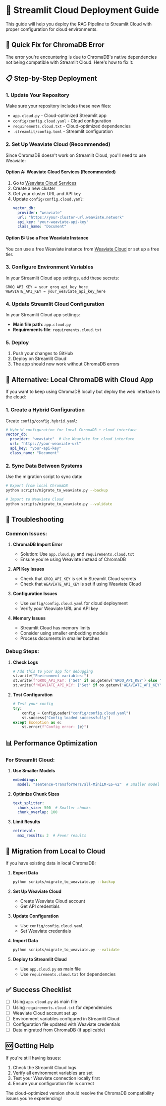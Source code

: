 # 🚀 Streamlit Cloud Deployment Guide

This guide will help you deploy the RAG Pipeline to Streamlit Cloud with proper configuration for cloud environments.

## 🎯 Quick Fix for ChromaDB Error

The error you're encountering is due to ChromaDB's native dependencies not being compatible with Streamlit Cloud. Here's how to fix it:

## 📋 Step-by-Step Deployment

### 1. **Update Your Repository**

Make sure your repository includes these new files:
- `app.cloud.py` - Cloud-optimized Streamlit app
- `config/config.cloud.yaml` - Cloud configuration
- `requirements.cloud.txt` - Cloud-optimized dependencies
- `.streamlit/config.toml` - Streamlit configuration

### 2. **Set Up Weaviate Cloud (Recommended)**

Since ChromaDB doesn't work on Streamlit Cloud, you'll need to use Weaviate:

#### Option A: Weaviate Cloud Services (Recommended)
1. Go to [Weaviate Cloud Services](https://console.weaviate.cloud/)
2. Create a new cluster
3. Get your cluster URL and API key
4. Update `config/config.cloud.yaml`:
   ```yaml
   vector_db:
     provider: "weaviate"
     url: "https://your-cluster-url.weaviate.network"
     api_key: "your-weaviate-api-key"
     class_name: "Document"
   ```

#### Option B: Use a Free Weaviate Instance
You can use a free Weaviate instance from [Weaviate Cloud](https://console.weaviate.cloud/) or set up a free tier.

### 3. **Configure Environment Variables**

In your Streamlit Cloud app settings, add these secrets:

```
GROQ_API_KEY = your_groq_api_key_here
WEAVIATE_API_KEY = your_weaviate_api_key_here
```

### 4. **Update Streamlit Cloud Configuration**

In your Streamlit Cloud app settings:
- **Main file path**: `app.cloud.py`
- **Requirements file**: `requirements.cloud.txt`

### 5. **Deploy**

1. Push your changes to GitHub
2. Deploy on Streamlit Cloud
3. The app should now work without ChromaDB errors

## 🔧 Alternative: Local ChromaDB with Cloud App

If you want to keep using ChromaDB locally but deploy the web interface to the cloud:

### 1. **Create a Hybrid Configuration**

Create `config/config.hybrid.yaml`:
```yaml
# Hybrid configuration for local ChromaDB + cloud interface
vector_db:
  provider: "weaviate"  # Use Weaviate for cloud interface
  url: "https://your-weaviate-url"
  api_key: "your-api-key"
  class_name: "Document"
```

### 2. **Sync Data Between Systems**

Use the migration script to sync data:
```bash
# Export from local ChromaDB
python scripts/migrate_to_weaviate.py --backup

# Import to Weaviate Cloud
python scripts/migrate_to_weaviate.py --validate
```

## 🐛 Troubleshooting

### Common Issues:

1. **ChromaDB Import Error**
   - Solution: Use `app.cloud.py` and `requirements.cloud.txt`
   - Ensure you're using Weaviate instead of ChromaDB

2. **API Key Issues**
   - Check that `GROQ_API_KEY` is set in Streamlit Cloud secrets
   - Check that `WEAVIATE_API_KEY` is set if using Weaviate Cloud

3. **Configuration Issues**
   - Use `config/config.cloud.yaml` for cloud deployment
   - Verify your Weaviate URL and API key

4. **Memory Issues**
   - Streamlit Cloud has memory limits
   - Consider using smaller embedding models
   - Process documents in smaller batches

### Debug Steps:

1. **Check Logs**
   ```python
   # Add this to your app for debugging
   st.write("Environment variables:")
   st.write(f"GROQ_API_KEY: {'Set' if os.getenv('GROQ_API_KEY') else 'Not set'}")
   st.write(f"WEAVIATE_API_KEY: {'Set' if os.getenv('WEAVIATE_API_KEY') else 'Not set'}")
   ```

2. **Test Configuration**
   ```python
   # Test your config
   try:
       config = ConfigLoader("config/config.cloud.yaml")
       st.success("Config loaded successfully")
   except Exception as e:
       st.error(f"Config error: {e}")
   ```

## 📊 Performance Optimization

### For Streamlit Cloud:

1. **Use Smaller Models**
   ```yaml
   embeddings:
     model: "sentence-transformers/all-MiniLM-L6-v2"  # Smaller model
   ```

2. **Optimize Chunk Sizes**
   ```yaml
   text_splitter:
     chunk_size: 500  # Smaller chunks
     chunk_overlap: 100
   ```

3. **Limit Results**
   ```yaml
   retrieval:
     max_results: 3  # Fewer results
   ```

## 🔄 Migration from Local to Cloud

If you have existing data in local ChromaDB:

1. **Export Data**
   ```bash
   python scripts/migrate_to_weaviate.py --backup
   ```

2. **Set Up Weaviate Cloud**
   - Create Weaviate Cloud account
   - Get API credentials

3. **Update Configuration**
   - Use `config/config.cloud.yaml`
   - Set Weaviate credentials

4. **Import Data**
   ```bash
   python scripts/migrate_to_weaviate.py --validate
   ```

5. **Deploy to Streamlit Cloud**
   - Use `app.cloud.py` as main file
   - Use `requirements.cloud.txt` for dependencies

## ✅ Success Checklist

- [ ] Using `app.cloud.py` as main file
- [ ] Using `requirements.cloud.txt` for dependencies
- [ ] Weaviate Cloud account set up
- [ ] Environment variables configured in Streamlit Cloud
- [ ] Configuration file updated with Weaviate credentials
- [ ] Data migrated from ChromaDB (if applicable)

## 🆘 Getting Help

If you're still having issues:

1. Check the Streamlit Cloud logs
2. Verify all environment variables are set
3. Test your Weaviate connection locally first
4. Ensure your configuration file is correct

The cloud-optimized version should resolve the ChromaDB compatibility issues you're experiencing!
